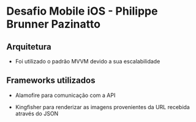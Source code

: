 # Desafio Mobile iOS - Philippe Brunner Pazinatto

## Arquitetura 
- Foi utilizado o padrão MVVM devido a sua escalabilidade

## Frameworks utilizados 

- Alamofire para comunicação com a API 

- Kingfisher para renderizar as imagens provenientes da URL recebida através do JSON 
